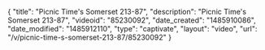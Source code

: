 {
    "title": "Picnic Time's Somerset 213-87",
    "description": "Picnic Time's Somerset 213-87",
    "videoid": "85230092",
    "date_created": "1485910086",
    "date_modified": "1485912110",
    "type": "captivate",
    "layout": "video",
    "url": "\/v\/picnic-time-s-somerset-213-87\/85230092"
}